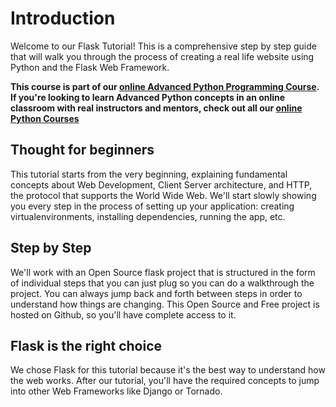 # Introduction

Welcome to our Flask Tutorial! This is a comprehensive step by step guide that will walk you through the process of creating a real life website using Python and the Flask Web Framework.

**This course is part of our [online Advanced Python Programming Course](https://rmotr.com/advanced-python-programming). If you're looking to learn Advanced Python concepts in an online classroom with real instructors and mentors, check out all our [online Python Courses](https://rmotr.com/#our_courses)**

## Thought for beginners

This tutorial starts from the very beginning, explaining fundamental concepts about Web Development, Client Server architecture, and HTTP, the protocol that supports the World Wide Web. We'll start slowly showing you every step in the process of setting up your application: creating virtualenvironments, installing dependencies, running the app, etc.

## Step by Step

We'll work with an Open Source flask project that is structured in the form of individual steps that you can just plug so you can do a walkthrough the project. You can always jump back and forth between steps in order to understand how things are changing. This Open Source and Free project is hosted on Github, so you'll have complete access to it.

## Flask is the right choice

We chose Flask for this tutorial because it's the best way to understand how the web works. After our tutorial, you'll have the required concepts to jump into other Web Frameworks like Django or Tornado.
